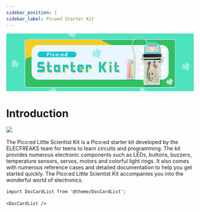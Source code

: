 ```yaml
---
sidebar_position: 1
sidebar_label: Picoed Starter Kit
---
```


![](./images/pico-ed-starter-kit-01.png)

# Introduction

![](./images/starter-kit.png)

The Pico:ed Little Scientist Kit is a Pico:ed starter kit developed by the ELECFREAKS team for teens to learn circuits and programming.
The kit provides numerous electronic components such as LEDs, buttons, buzzers, temperature sensors, servos, motors and colorful light rings. It also comes with numerous reference cases and detailed documentation to help you get started quickly. The Pico:ed Little Scientist Kit accompanies you into the wonderful world of electronics.




```mdx-code-block
import DocCardList from '@theme/DocCardList';

<DocCardList />
```
